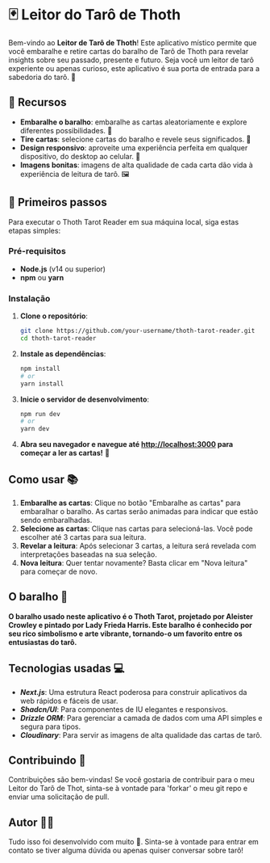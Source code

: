# 🃏 Leitor do Tarô de Thoth

Bem-vindo ao **Leitor de Tarô de Thoth**! Este aplicativo místico permite que você embaralhe e retire cartas do baralho de Tarô de Thoth para revelar insights sobre seu passado, presente e futuro. Seja você um leitor de tarô experiente ou apenas curioso, este aplicativo é sua porta de entrada para a sabedoria do tarô. 🌟

## 🌌 Recursos

- **Embaralhe o baralho**: embaralhe as cartas aleatoriamente e explore diferentes possibilidades. 🔀
- **Tire cartas**: selecione cartas do baralho e revele seus significados. 🎴
- **Design responsivo**: aproveite uma experiência perfeita em qualquer dispositivo, do desktop ao celular. 📱
- **Imagens bonitas**: imagens de alta qualidade de cada carta dão vida à experiência de leitura de tarô. 🖼️

## 🔮 Primeiros passos

Para executar o Thoth Tarot Reader em sua máquina local, siga estas etapas simples:

### Pré-requisitos

- **Node.js** (v14 ou superior)
- **npm** ou **yarn**

### Instalação

1. **Clone o repositório**:

    ```bash
   git clone https://github.com/your-username/thoth-tarot-reader.git
   cd thoth-tarot-reader
   ```

2. **Instale as dependências**:

    ```bash
    npm install
    # or
    yarn install
    ```

3. **Inicie o servidor de desenvolvimento**:

    ```bash
    npm run dev
    # or
    yarn dev
    ```

4. **Abra seu navegador e navegue até <http://localhost:3000> para começar a ler as cartas!** 🌟

## Como usar 📚

1. **Embaralhe as cartas**: Clique no botão "Embaralhe as cartas" para embaralhar o baralho. As cartas serão animadas para indicar que estão sendo embaralhadas.
2. **Selecione as cartas**: Clique nas cartas para selecioná-las. Você pode escolher até 3 cartas para sua leitura.
3. **Revelar a leitura**: Após selecionar 3 cartas, a leitura será revelada com interpretações baseadas na sua seleção.
4. **Nova leitura**: Quer tentar novamente? Basta clicar em "Nova leitura" para começar de novo.

## O baralho 🎨

**O baralho usado neste aplicativo é o Thoth Tarot, projetado por Aleister Crowley e pintado por Lady Frieda Harris. Este baralho é conhecido por seu rico simbolismo e arte vibrante, tornando-o um favorito entre os entusiastas do tarô.**

## Tecnologias usadas 💻

- ***Next.js***: Uma estrutura React poderosa para construir aplicativos da web rápidos e fáceis de usar.
- ***Shadcn/UI***: Para componentes de IU elegantes e responsivos.
- ***Drizzle ORM***: Para gerenciar a camada de dados com uma API simples e segura para tipos.
- ***Cloudinary***: Para servir as imagens de alta qualidade das cartas de tarô.

## Contribuindo 🌟

Contribuições são bem-vindas! Se você gostaria de contribuir para o meu Leitor do Tarô de Thot, sinta-se à vontade para 'forkar' o meu git repo e enviar uma solicitação de pull.

## Autor 🧙‍♂️

Tudo isso foi desenvolvido com muito 💜. Sinta-se à vontade para entrar em contato se tiver alguma dúvida ou apenas quiser conversar sobre tarô!
